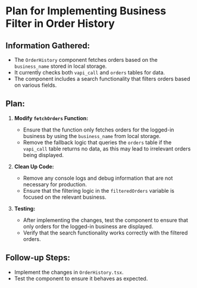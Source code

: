 # Plan for Implementing Business Filter in Order History

## Information Gathered:
- The `OrderHistory` component fetches orders based on the `business_name` stored in local storage.
- It currently checks both `vapi_call` and `orders` tables for data.
- The component includes a search functionality that filters orders based on various fields.

## Plan:
1. **Modify `fetchOrders` Function:**
   - Ensure that the function only fetches orders for the logged-in business by using the `business_name` from local storage.
   - Remove the fallback logic that queries the `orders` table if the `vapi_call` table returns no data, as this may lead to irrelevant orders being displayed.

2. **Clean Up Code:**
   - Remove any console logs and debug information that are not necessary for production.
   - Ensure that the filtering logic in the `filteredOrders` variable is focused on the relevant business.

3. **Testing:**
   - After implementing the changes, test the component to ensure that only orders for the logged-in business are displayed.
   - Verify that the search functionality works correctly with the filtered orders.

## Follow-up Steps:
- Implement the changes in `OrderHistory.tsx`.
- Test the component to ensure it behaves as expected.
